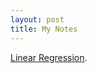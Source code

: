 ```yaml
---
layout: post
title: My Notes
---
```


[Linear Regression](https://nhado401.github.io/files/Linear_Regression.pdf).
